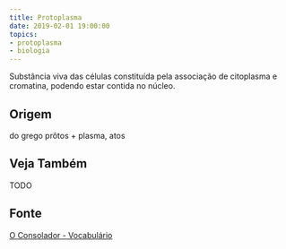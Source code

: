 ```yaml
---
title: Protoplasma
date: 2019-02-01 19:00:00
topics:
- protoplasma
- biologia
---
```


Substância viva das células constituída pela associação de citoplasma e
cromatina, podendo estar contida no núcleo.

## Origem
do grego prôtos + plasma, atos

## Veja Também
TODO

## Fonte
[O Consolador - Vocabulário](http://www.oconsolador.com.br/linkfixo/vocabulario/principal.html)
